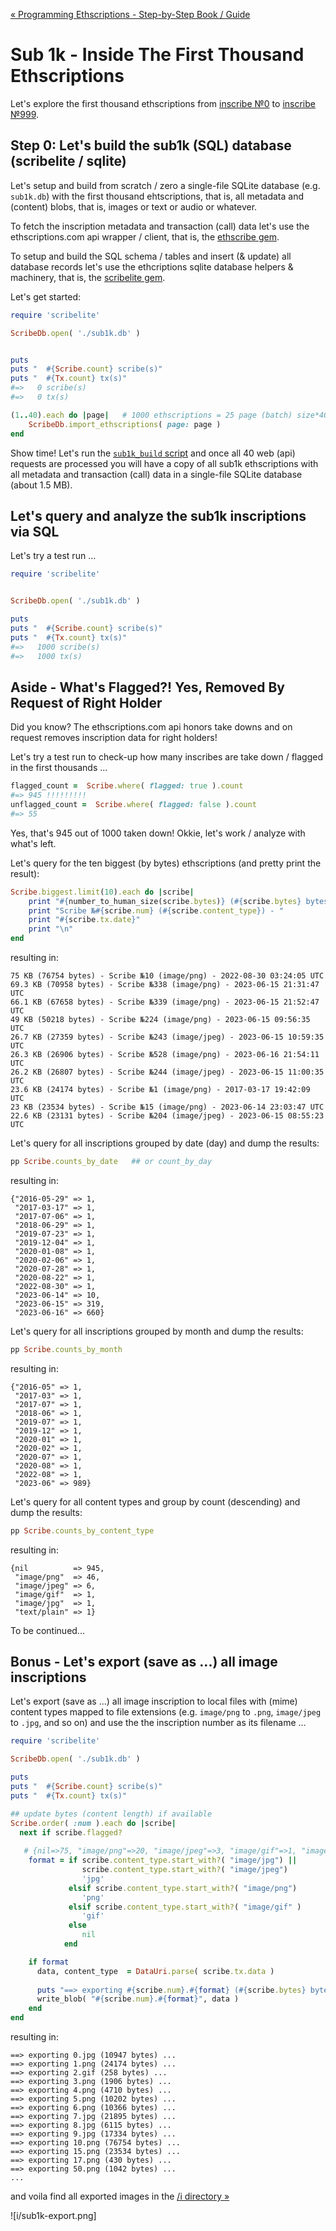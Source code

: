 
[« Programming Ethscriptions - Step-by-Step Book / Guide](./)



# Sub 1k - Inside The First Thousand Ethscriptions


Let's explore the first thousand ethscriptions 
from [inscribe  №0](https://ethscriptions.com/ethscriptions/0)
to [inscribe №999](https://ethscriptions.com/ethscriptions/999).

<!--
  change to txid from num - why? why not?
-->


## Step 0:  Let's build the sub1k (SQL) database (scribelite / sqlite)

Let's setup and build from scratch / zero 
a single-file SQLite database (e.g. `sub1k.db`) with
the first thousand ehtscriptions, 
that is, all metadata and (content) blobs, that is, images or text or audio or whatever.

To fetch the inscription metadata and transaction (call) data
let's use the ethscriptions.com api wrapper / client, that is,
the [ethscribe gem](../ethscribe). 

To setup and build the SQL schema / tables
and insert (& update) all database records let's use
the ethcriptions sqlite database helpers & machinery, that is, the [scribelite gem](../scribelite).


Let's get started:

``` ruby
require 'scribelite'

ScribeDb.open( './sub1k.db' )


puts
puts "  #{Scribe.count} scribe(s)"
puts "  #{Tx.count} tx(s)"
#=>   0 scribe(s)
#=>   0 tx(s)

(1..40).each do |page|   # 1000 ethscriptions = 25 page (batch) size*40 page requests
    ScribeDb.import_ethscriptions( page: page )
end
```

Show time! Let's run the [`sub1k_build` script](sub1k_build.rb) and 
once
all 40 web (api) requests are processed 
you will have a copy of all sub1k ethscriptions with all metadata and transaction (call) data in a single-file SQLite database (about 1.5 MB).


## Let's query and analyze the sub1k inscriptions via SQL


Let's try a test run ...

``` ruby
require 'scribelite'


ScribeDb.open( './sub1k.db' )

puts
puts "  #{Scribe.count} scribe(s)"
puts "  #{Tx.count} tx(s)"
#=>   1000 scribe(s)
#=>   1000 tx(s)
```



## Aside - What's Flagged?! Yes, Removed By Request of Right Holder

Did you know? The ethscriptions.com api honors take downs and on request
removes inscription data for right holders!

Let's try a test run to check-up how many inscribes are take down / flagged
in the first thousands ...

``` ruby
flagged_count =  Scribe.where( flagged: true ).count
#=> 945 !!!!!!!!!
unflagged_count =  Scribe.where( flagged: false ).count
#=> 55
``` 

Yes, that's 945 out of 1000 taken down! Okkie, let's work / analyze with what's left.


Let's query for the ten biggest (by bytes) ethscriptions 
(and pretty print the result):

```ruby
Scribe.biggest.limit(10).each do |scribe|
    print "#{number_to_human_size(scribe.bytes)} (#{scribe.bytes} bytes) - "
    print "Scribe №#{scribe.num} (#{scribe.content_type}) - "
    print "#{scribe.tx.date}" 
    print "\n"
end
```

resulting in:

```
75 KB (76754 bytes) - Scribe №10 (image/png) - 2022-08-30 03:24:05 UTC
69.3 KB (70958 bytes) - Scribe №338 (image/png) - 2023-06-15 21:31:47 UTC
66.1 KB (67658 bytes) - Scribe №339 (image/png) - 2023-06-15 21:52:47 UTC
49 KB (50218 bytes) - Scribe №224 (image/png) - 2023-06-15 09:56:35 UTC
26.7 KB (27359 bytes) - Scribe №243 (image/jpeg) - 2023-06-15 10:59:35 UTC
26.3 KB (26906 bytes) - Scribe №528 (image/png) - 2023-06-16 21:54:11 UTC
26.2 KB (26807 bytes) - Scribe №244 (image/jpeg) - 2023-06-15 11:00:35 UTC
23.6 KB (24174 bytes) - Scribe №1 (image/png) - 2017-03-17 19:42:09 UTC
23 KB (23534 bytes) - Scribe №15 (image/png) - 2023-06-14 23:03:47 UTC
22.6 KB (23131 bytes) - Scribe №204 (image/jpeg) - 2023-06-15 08:55:23 UTC
```


Let's query for all inscriptions grouped by date (day) and dump the results:

```ruby
pp Scribe.counts_by_date   ## or count_by_day
```


resulting in:

```
{"2016-05-29" => 1,
 "2017-03-17" => 1,
 "2017-07-06" => 1,
 "2018-06-29" => 1,
 "2019-07-23" => 1,
 "2019-12-04" => 1,
 "2020-01-08" => 1,
 "2020-02-06" => 1,
 "2020-07-28" => 1,
 "2020-08-22" => 1,
 "2022-08-30" => 1,
 "2023-06-14" => 10,
 "2023-06-15" => 319,
 "2023-06-16" => 660}
```

Let's query for all inscriptions grouped by month and dump the results:

```ruby
pp Scribe.counts_by_month
```

resulting in:

```
{"2016-05" => 1,
 "2017-03" => 1,
 "2017-07" => 1,
 "2018-06" => 1,
 "2019-07" => 1,
 "2019-12" => 1,
 "2020-01" => 1,
 "2020-02" => 1,
 "2020-07" => 1,
 "2020-08" => 1,
 "2022-08" => 1,
 "2023-06" => 989}
```



Let's query for all content types and group by count (descending) and dump the results:


```ruby
pp Scribe.counts_by_content_type
```

resulting in:

```
{nil          => 945, 
 "image/png"  => 46, 
 "image/jpeg" => 6, 
 "image/gif"  => 1, 
 "image/jpg"  => 1, 
 "text/plain" => 1}
```


To be continued...




## Bonus - Let's export (save as ...) all image inscriptions

Let's export (save as ...) all image inscription 
to local files with (mime) content types mapped
to file extensions (e.g. `image/png` to `.png`, `image/jpeg` to `.jpg`, and so on)
and use the the inscription number as its filename ...


``` ruby
require 'scribelite'

ScribeDb.open( './sub1k.db' )

puts
puts "  #{Scribe.count} scribe(s)"
puts "  #{Tx.count} tx(s)"

## update bytes (content length) if available
Scribe.order( :num ).each do |scribe|
  next if scribe.flagged?
 
   # {nil=>75, "image/png"=>20, "image/jpeg"=>3, "image/gif"=>1, "image/jpg"=>1}
    format = if scribe.content_type.start_with?( "image/jpg") ||
                scribe.content_type.start_with?( "image/jpeg")
                'jpg'
             elsif scribe.content_type.start_with?( "image/png")
                'png'
             elsif scribe.content_type.start_with?( "image/gif" )
                'gif'
             else
                nil
            end

    if format
      data, content_type  = DataUri.parse( scribe.tx.data )
 
      puts "==> exporting #{scribe.num}.#{format} (#{scribe.bytes} bytes) ..."
      write_blob( "#{scribe.num}.#{format}", data )
    end
end
```

resulting in:

```
==> exporting 0.jpg (10947 bytes) ...
==> exporting 1.png (24174 bytes) ...
==> exporting 2.gif (258 bytes) ...
==> exporting 3.png (1906 bytes) ...
==> exporting 4.png (4710 bytes) ...
==> exporting 5.png (10202 bytes) ...
==> exporting 6.png (10366 bytes) ...
==> exporting 7.jpg (21895 bytes) ...
==> exporting 8.jpg (6115 bytes) ...
==> exporting 9.jpg (17334 bytes) ...
==> exporting 10.png (76754 bytes) ...
==> exporting 15.png (23534 bytes) ...
==> exporting 17.png (430 bytes) ...
==> exporting 50.png (1042 bytes) ...
...
```


and voila find all exported images in the [/i directory »](i)

![i/sub1k-export.png]



